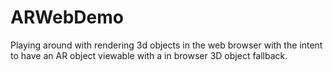 # ARWebDemo

Playing around with rendering 3d objects in the web browser with the intent to have an AR object viewable with a in browser 3D object fallback.
